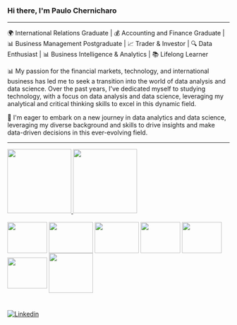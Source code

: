 ### Hi there, I'm Paulo Chernicharo 

---

🌍 International Relations Graduate | 💰 Accounting and Finance Graduate | 📊 Business Management Postgraduate | 📈 Trader & Investor | 🔍 Data Enthusiast | 📊 Business Intelligence & Analytics | 📚 Lifelong Learner 

📊 My passion for the financial markets, technology, and international business has led me to seek a transition into the world of data analysis and data science. Over the past years, I've dedicated myself to studying technology, with a focus on data analysis and data science, leveraging my analytical and critical thinking skills to excel in this dynamic field. 

🚀 I'm eager to embark on a new journey in data analytics and data science, leveraging my diverse background and skills to drive insights and make data-driven decisions in this ever-evolving field.


---

<div align="">
  <a href="https://github.com/pchernic">
    <img height="145em" src="https://github-readme-stats.vercel.app/api?username=pchernic&count_private=true&include_all_commits=true&show_icons=true&theme=dracula&hide_border=false&show_owner=true"/>
    <img height="145em" src="https://github-readme-stats.vercel.app/api/top-langs/?username=pchernic&theme=dracula&hide_border=false&&layout=compact"/>
  </a>
</div>

<div style="display: inline_block"><br>
  
  <img align="center" height="70" width="90" src="https://cdn.jsdelivr.net/gh/devicons/devicon/icons/python/python-original.svg" />

  <img align="center" height="70" width="100" src="https://on-train.com/wp-content/uploads/2021/03/Presentation1-1024x576.png" />
  
  <img align="center" height="70" width="100" src="https://i.ytimg.com/vi/cZ8QKuns-a8/maxresdefault.jpg"/>
          
  <img align="center" height="70" width="90" src="https://cdn.jsdelivr.net/gh/devicons/devicon/icons/mysql/mysql-original-wordmark.svg" />
 
  <img align="center" height="70" width="90" src="https://www.producttranquility.com/wp-content/uploads/2021/07/Google-Looker-Logo-Full.svg"> 

  <img align="center" height="70" width="90" src = "https://www.tekenable.ie/wp-content/uploads/2019/09/PowerBI-Icon-Transparent.png"/>
  
  <img align="center" height="90" width="100" src = "https://www.afralti.org/wp-content/uploads/2022/12/ITIL.png"/>

</div>



</div>

#


[![Linkedin](https://img.shields.io/badge/LinkedIn-0077B5?style=for-the-badge&logo=linkedin&logoColor=white)](https://www.linkedin.com/in/paulo-chernicharo/)
